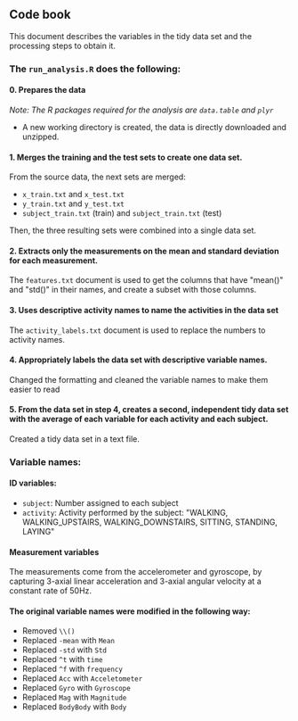 ## Code book

This document describes the variables in the tidy data set and the processing steps to obtain it.

### The `run_analysis.R` does the following: 

#### 0. Prepares the data

_Note: The R packages required for the analysis are `data.table` and `plyr`_ 

* A new working directory is created, the data is directly downloaded and unzipped.

#### 1. Merges the training and the test sets to create one data set.

From the source data, the next sets are merged:

* `x_train.txt` and `x_test.txt`
* `y_train.txt` and `y_test.txt`
* `subject_train.txt` (train) and `subject_train.txt` (test)

Then, the three resulting sets were combined into a single data set.

#### 2. Extracts only the measurements on the mean and standard deviation for each measurement. 

The `features.txt` document is used to get the columns that have "mean()" and "std()" in their names, and create a subset with those columns.

#### 3. Uses descriptive activity names to name the activities in the data set

The `activity_labels.txt` document is used to replace the numbers to activity names.

#### 4. Appropriately labels the data set with descriptive variable names. 

Changed the formatting and cleaned the variable names to make them easier to read

#### 5. From the data set in step 4, creates a second, independent tidy data set with the average of each variable for each activity and each subject.

Created a tidy data set in a text file.


### Variable names:

#### ID variables:

* `subject`: Number assigned to each subject
* `activity`: Activity performed by the subject: "WALKING, WALKING_UPSTAIRS, WALKING_DOWNSTAIRS, SITTING, STANDING, LAYING"

#### Measurement variables

The measurements come from the accelerometer and gyroscope, by capturing 3-axial linear acceleration and 3-axial angular velocity at a constant rate of 50Hz.

#### The original variable names were modified in the following way:

* Removed `\\()`
* Replaced `-mean` with `Mean`
* Replaced `-std` with `Std`
* Replaced `^t` with `time`
* Replaced `^f` with `frequency`
* Replaced `Acc` with `Acceletometer`
* Replaced `Gyro` with `Gyroscope`
* Replaced `Mag` with `Magnitude`
* Replaced `BodyBody` with `Body`

